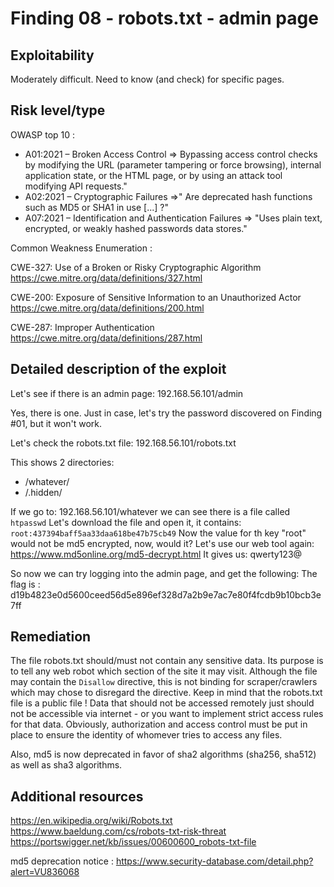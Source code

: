 # Finding 08 - robots.txt - admin page


## Exploitability
Moderately difficult. Need to know (and check) for specific pages.


## Risk level/type
OWASP top 10 :
- A01:2021 – Broken Access Control
	=> Bypassing access control checks by modifying the URL (parameter tampering or force browsing), internal application state, or the HTML page, or by using an attack tool modifying API requests."
- A02:2021 – Cryptographic Failures
	=>" Are deprecated hash functions such as MD5 or SHA1 in use [...] ?"
- A07:2021 – Identification and Authentication Failures
	=> "Uses plain text, encrypted, or weakly hashed passwords data stores."

Common Weakness Enumeration :

CWE-327: Use of a Broken or Risky Cryptographic Algorithm
https://cwe.mitre.org/data/definitions/327.html

CWE-200: Exposure of Sensitive Information to an Unauthorized Actor
https://cwe.mitre.org/data/definitions/200.html

CWE-287: Improper Authentication
https://cwe.mitre.org/data/definitions/287.html


## Detailed description of the exploit
Let's see if there is an admin page:
192.168.56.101/admin

Yes, there is one. Just in case, let's try the password discovered on Finding #01, but it won't work.

Let's check the robots.txt file:
192.168.56.101/robots.txt

This shows 2 directories:
- /whatever/
- /.hidden/

If we go to:
192.168.56.101/whatever
we can see there is a file called ```htpasswd```
Let's download the file and open it, it contains:
```root:437394baff5aa33daa618be47b75cb49```
Now the value for th key "root" would not be md5 encrypted, now, would it?
Let's use our web tool again:
https://www.md5online.org/md5-decrypt.html
It gives us:
qwerty123@

So now we can try logging into the admin page, and get the following:
The flag is : d19b4823e0d5600ceed56d5e896ef328d7a2b9e7ac7e80f4fcdb9b10bcb3e7ff


## Remediation
The file robots.txt should/must not contain any sensitive data. Its purpose is to tell any web robot which section of the site it may visit.
Although the file may contain the ```Disallow``` directive, this is not binding for scraper/crawlers which may chose to disregard the directive. Keep in mind that the robots.txt file is a public file !
Data that should not be accessed remotely just should not be accessible via internet - or you want to implement strict access rules for that data.
Obviously, authorization and access control must be put in place to ensure the identity of whomever tries to access any files.

Also, md5 is now deprecated in favor of sha2 algorithms (sha256, sha512) as well as sha3 algorithms.


## Additional resources
https://en.wikipedia.org/wiki/Robots.txt
https://www.baeldung.com/cs/robots-txt-risk-threat
https://portswigger.net/kb/issues/00600600_robots-txt-file

md5 deprecation notice :
https://www.security-database.com/detail.php?alert=VU836068